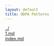 ```yaml
---
layout: default
title: ODPA Patterns
---
```

  
[../](../)  
[1.md](./1.md)  
[index.md](./index.md)  
